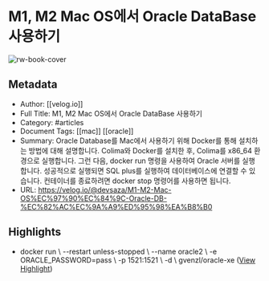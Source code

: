 # M1, M2 Mac OS에서 Oracle DataBase 사용하기

![rw-book-cover](https://velog.velcdn.com/images/devsaza/post/09938226-8de2-4e5e-a67f-872803afa76d/image.png)

## Metadata
- Author: [[velog.io]]
- Full Title: M1, M2 Mac OS에서 Oracle DataBase 사용하기
- Category: #articles
- Document Tags: [[mac]] [[oracle]] 
- Summary: Oracle Database를 Mac에서 사용하기 위해 Docker를 통해 설치하는 방법에 대해 설명합니다. Colima와 Docker를 설치한 후, Colima를 x86_64 환경으로 실행합니다. 그런 다음, docker run 명령을 사용하여 Oracle 서버를 실행합니다. 성공적으로 실행되면 SQL plus를 실행하여 데이터베이스에 연결할 수 있습니다. 컨테이너를 종료하려면 docker stop 명령어를 사용하면 됩니다.
- URL: https://velog.io/@devsaza/M1-M2-Mac-OS%EC%97%90%EC%84%9C-Oracle-DB-%EC%82%AC%EC%9A%A9%ED%95%98%EA%B8%B0

## Highlights
- docker run \ --restart unless-stopped \ --name oracle2 \ -e ORACLE_PASSWORD=pass \ -p 1521:1521 \ -d \ gvenzl/oracle-xe ([View Highlight](https://read.readwise.io/read/01hmj8g0dkj8r54nvwq7hfghk7))
